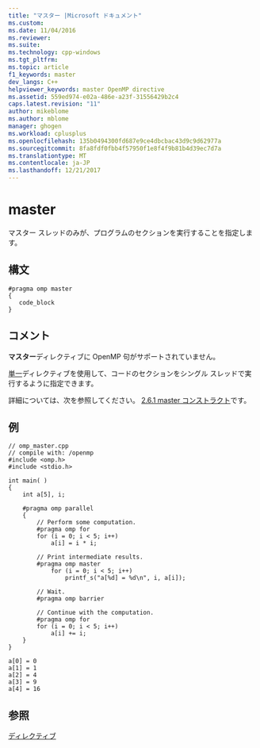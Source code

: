 ```yaml
---
title: "マスター |Microsoft ドキュメント"
ms.custom: 
ms.date: 11/04/2016
ms.reviewer: 
ms.suite: 
ms.technology: cpp-windows
ms.tgt_pltfrm: 
ms.topic: article
f1_keywords: master
dev_langs: C++
helpviewer_keywords: master OpenMP directive
ms.assetid: 559ed974-e02a-486e-a23f-31556429b2c4
caps.latest.revision: "11"
author: mikeblome
ms.author: mblome
manager: ghogen
ms.workload: cplusplus
ms.openlocfilehash: 135b0494300fd687e9ce4dbcbac43d9c9d62977a
ms.sourcegitcommit: 8fa8fdf0fbb4f57950f1e8f4f9b81b4d39ec7d7a
ms.translationtype: MT
ms.contentlocale: ja-JP
ms.lasthandoff: 12/21/2017
---
```

# <a name="master"></a>master
マスター スレッドのみが、プログラムのセクションを実行することを指定します。  
  
## <a name="syntax"></a>構文  
  
```  
#pragma omp master  
{  
   code_block  
}  
```  
  
## <a name="remarks"></a>コメント  
 **マスター**ディレクティブに OpenMP 句がサポートされていません。  
  
 [単一](../../../parallel/openmp/reference/single.md)ディレクティブを使用して、コードのセクションをシングル スレッドで実行するように指定できます。  
  
 詳細については、次を参照してください。 [2.6.1 master コンストラクト](../../../parallel/openmp/2-6-1-master-construct.md)です。  
  
## <a name="example"></a>例  
  
```  
// omp_master.cpp  
// compile with: /openmp   
#include <omp.h>  
#include <stdio.h>  
  
int main( )   
{  
    int a[5], i;  
  
    #pragma omp parallel  
    {  
        // Perform some computation.  
        #pragma omp for  
        for (i = 0; i < 5; i++)  
            a[i] = i * i;  
  
        // Print intermediate results.  
        #pragma omp master  
            for (i = 0; i < 5; i++)  
                printf_s("a[%d] = %d\n", i, a[i]);  
  
        // Wait.  
        #pragma omp barrier  
  
        // Continue with the computation.  
        #pragma omp for  
        for (i = 0; i < 5; i++)  
            a[i] += i;  
    }  
}  
```  
  
```Output  
a[0] = 0  
a[1] = 1  
a[2] = 4  
a[3] = 9  
a[4] = 16  
```  
  
## <a name="see-also"></a>参照  
 [ディレクティブ](../../../parallel/openmp/reference/openmp-directives.md)